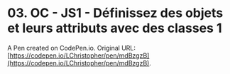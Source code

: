 # 03. OC - JS1 - Définissez des objets et leurs attributs avec des classes 1

A Pen created on CodePen.io. Original URL: [https://codepen.io/LChristopher/pen/mdBzgzB](https://codepen.io/LChristopher/pen/mdBzgzB).


